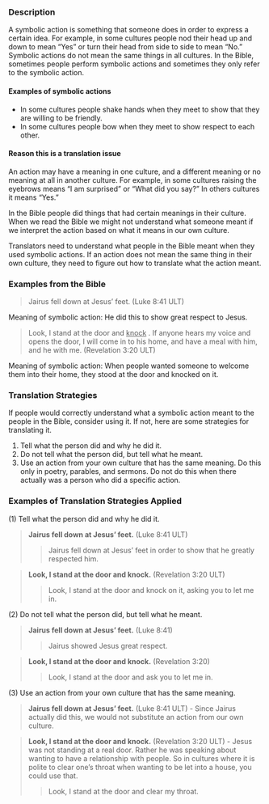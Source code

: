 

### Description

A symbolic action is something that someone does in order to express a certain idea. For example, in some cultures people nod their head up and down to mean “Yes” or turn their head from side to side to mean “No.” Symbolic actions do not mean the same things in all cultures. In the Bible, sometimes people perform symbolic actions and sometimes they only refer to the symbolic action.

#### Examples of symbolic actions

* In some cultures people shake hands when they meet to show that they are willing to be friendly.
* In some cultures people bow when they  meet to show respect to each other.

#### Reason this is a translation issue

An action may have a meaning in one culture, and a different meaning or no meaning at all in another culture.  For example, in some cultures raising the eyebrows means “I am surprised” or “What did you say?” In others cultures it means “Yes.”

In the Bible people did things that had certain meanings in their culture. When we read the Bible we might not understand what someone meant if we interpret the action based on what it means in our own culture.

Translators need to understand what people in the Bible meant when they used symbolic actions. If an action does not mean the same thing in their own culture, they need to figure out how to translate what the action meant.

### Examples from the Bible

> Jairus fell down at Jesus’ feet.  (Luke 8:41 ULT)

Meaning of symbolic action: He did this to show great respect to Jesus.
> Look, I stand at the door and <u> knock</u> . If anyone hears my voice and opens the door, I will come in to his home, and have a meal with him, and he with me. (Revelation 3:20 ULT)

Meaning of symbolic action: When people wanted someone to welcome them into their home, they stood at the door and knocked on it.

### Translation Strategies

If people would correctly understand what a symbolic action meant to the people in the Bible, consider using it. If not, here are some strategies for translating it.

1. Tell what the person did and why he did it.
1. Do not tell what the person did, but tell what he meant.
1. Use an action from your own culture that has the same meaning. Do this only in poetry, parables, and sermons. Do not do this when there actually was a person who did a specific action.

### Examples of Translation Strategies Applied

(1) Tell what the person did and why he did it.

> **Jairus fell down at Jesus’ feet.** (Luke 8:41 ULT)
>> Jairus fell down at Jesus’ feet in order to show that he greatly respected him.

> **Look, I stand at the door and knock.** (Revelation 3:20 ULT)
>> Look, I stand at the door and knock on it, asking you to let me in.

(2) Do not tell what the person did, but tell what he meant.

> **Jairus fell down at Jesus’ feet.** (Luke 8:41)
>> Jairus showed Jesus great respect.

> **Look, I stand at the door and knock.** (Revelation 3:20)
>> Look, I stand at the door and ask you to let me in.

(3) Use an action from your own culture that has the same meaning.

> **Jairus fell down at Jesus’ feet.** (Luke 8:41 ULT) - Since Jairus actually did this, we would not substitute an action from our own culture.

> **Look, I stand at the door and knock.** (Revelation 3:20 ULT) -  Jesus was not standing at a real door. Rather he was speaking about wanting to have a relationship with people. So in cultures where it is polite to clear one’s throat when wanting to be let into a house, you could use that.
>> Look, I stand at the door and clear my throat.

